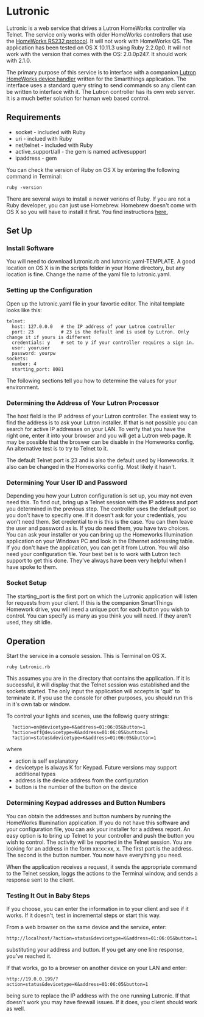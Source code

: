 # Lutronic
Lutronic is a web service that drives a Lutron HomeWorks controller via Telnet. The service only works with older HomeWorks controllers that use the [HomeWorks RS232 protocol](http://www.lutron.com/TechnicalDocumentLibrary/HWI%20RS232%20Protocol.pdf). It will not work with HomeWorks QS. The application has been tested on OS X 10.11.3 using Ruby 2.2.0p0. It will not work with the version that comes with the OS: 2.0.0p247. It should work with 2.1.0.

The primary purpose of this service is to interface with a companion [Lutron HomeWorks device handler](https://github.com/gcortes/Lutron-HomeWorks-Switch) written for the Smartthings application. The interface uses a standard query string to send commands so any client can be written to interface with it. The Lutron controller has its own web server. It is a much better solution for human web based control.

## Requirements
* socket - included with Ruby
* uri - inclued with Ruby
* net/telnet - included with Ruby
* active_support/all - the gem is named activesupport
* ipaddress - gem

You can check the version of Ruby on OS X by entering the following command in Terminal:
```
ruby -version
```
There are several ways to install a newer verions of Ruby. If you are not a Ruby developer, you can just use Homebrew. Homebrew doesn't come with OS X so you will have to install it first. You find instructions [here.](https://www.ruby-lang.org/en/documentation/installation/)

## Set Up

### Install Software

You will need to download lutronic.rb and lutronic.yaml-TEMPLATE. A good location on OS X is in the scripts folder in your Home directory, but any location is fine. Change the name of the yaml file to lutronic.yaml. 

### Setting up the Configuration

Open up the lutronic.yaml file in your favortie editor. The inital template looks like this:

```
telnet:
  host: 127.0.0.0   # the IP address of your Lutron controller
  port: 23          # 23 is the default and is used by Lutron. Only change it if yours is different
  credentials: y    # set to y if your controller requires a sign in.
  user: youruser
  password: yourpw
sockets:
  number: 4
  starting_port: 8081
```
The following sections tell you how to determine the values for your environment. 

### Determining the Address of Your Lutron Processor

The host field is the IP address of your Lutron controller. The easiest way to find the address is to ask your Lutron installer. If that is not possible you can search for active IP addresses on your LAN. To verify that you have the right one, enter it into your browser and you will get a Lutron web page. It may be possible that the broswer can be disable in the Homeworks config. An alternative test is to try to Telnet to it.

The default Telnet port is 23 and is also the default used by Homeworks. It also can be changed in the Homeworks config. Most likely it hasn't.
 
### Determining Your User ID and Password
 
Depending you how your Lutron configuration is set up, you may not even need this. To find out, bring up a Telnet session with the IP address and port you determined in the previous step. The controller uses the default port so you don't have to specifiy one. If it doesn't ask for your credentials, you won't need them. Set credential to n is this is the case. You can then leave the user and password as is. If you do need them, you have two choices. You can ask your installer or you can bring up the Homeworks Illumination application on your Windows PC and look in the Ethernet addressing table. If you don't have the application, you can get it from Lutron. You will also need your configuration file. Your best bet is to work with Lutron tech support to get this done. They've always have been very helpful when I have spoke to them.

### Socket Setup

The starting_port is the first port on which the Lutronic application will listen for requests from your client. If this is the companion SmartThings Homework drive, you will need a unique port for each button you wish to control. You can specify as many as you think you will need. If they aren't used, they sit idle.  
  
## Operation
Start the service in a console session. This is Terminal on OS X.
```
ruby Lutronic.rb
```
This assumes you are in the directory that contains the application. If it is suceessful, it will display that the Telnet session was established and the sockets started. The only input the application will accepts is 'quit' to terminate it. If you use the console for other purposes, you should run this in it's own tab or window.


To control your lights and scenes, use the followig query strings:
```
  ?action=on@devicetype=K&address=01:06:05&button=1
  ?action=off@devicetype=K&address=01:06:05&button=1
  ?action=status&devicetype=K&address=01:06:05&button=1
```  
  where
  
  * action is self explanatory
  * devicetype is always K for Keypad. Future versions may support additional types
  * address is the device address from the configuration
  * button is the number of the button on the device
  
### Determining Keypad addresses and Button Numbers  

You can obtain the addresses and button numbers by running the HomeWorks Illumination application. If you do not have this software and your configuration file, you can ask your installer for a address report. An easy option is to bring up Telnet to your controller and push the button you wish to control. The activity will be reported  in the Telnet session. You are looking for an address in the form xx:xx:xx, x. The first part is the address. The second is the button number. You now have everything you need.
  
When the application receives a request, it sends the appropriate command to the Telnet session, loggs the actions to the Terminal window, and sends a response sent to the client.

### Testing It Out in Baby Steps
  
  If you choose, you can enter the information in to your client and see if it works. If it doesn't, test in incremental steps or start this way.
  
  From a web browser on the same device and the service, enter:
  ```
  http://localhost/?action=status&devicetype=K&address=01:06:05&button=1
  ```
  substituting your address and button. If you get any one line response, you've reached it.
  
  If that works, go to a browser on another device on your LAN and enter:
  ```
  http://19.0.0.199/?action=status&devicetype=K&address=01:06:05&button=1
  ```
  being sure to replace the IP address with the one running Lutronic. If that doesn't work you may have firewall issues. If it does, you client should work as well.
